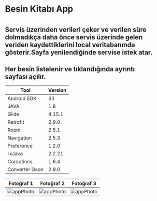 # Besin Kitabı App
#
## Servis üzerinden verileri çeker ve verilen süre dolmadıkça daha önce servis üzerinde gelen veriden kaydettiklerini local veritabanında gösterir.Sayfa yenilendiğinde servise istek atar. 
## Her besin listelenir ve tıklandığında ayrıntı sayfası açılır. 

| Tool | Version |
| ---            | --- | 
|   Android SDK  | 33     |
|   JAVA         | 1.8    | 
|   Glide        | 4.15.1 | 
|   Retrofit     | 2.9.0  |
|   Room         | 2.5.1  |
|   Navigation    | 2.5.3 |
|   Preference    | 1.2.0 |
|   rxJava        | 2.2.21|
|   Coroutines    | 1.6.4 |
|   Converter Gson| 2.9.0 |


| Fotoğraf 1 | Fotoğraf 2 | Fotoğraf 3 |
| --- | --- | --- |
| ![appPhoto](https://github.com/atakanbircan/book_foods_app/assets/57329064/1a7626f8-eaf3-46fe-9c1a-d9ce28a0fdc3) |![appPhoto](https://github.com/atakanbircan/book_foods_app/assets/57329064/9dc0ccf8-e64f-4d04-9f8e-d357248a574b) |![appPhoto](https://github.com/atakanbircan/book_foods_app/assets/57329064/721a59e6-5037-4fbe-8544-37e9f86f4035) |

